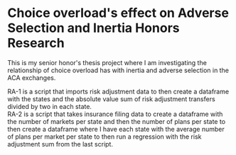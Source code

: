 # Choice overload's effect on Adverse Selection and Inertia Honors Research

This is my senior honor's thesis project where I am investigating the relationship of choice overload has with inertia and adverse selection in the ACA exchanges.<br/>

RA-1 is a script that imports risk adjustment data to then create a dataframe with the states and the absolute value sum of risk adjustment transfers divided by two in each state. <br/>
RA-2 is a script that takes insurance filing data to create a dataframe with the number of markets per state and then the number of plans per state to then create a dataframe where I have each state with the average number of plans per market per state to then run a regression with the risk adjustment sum from the last script.

